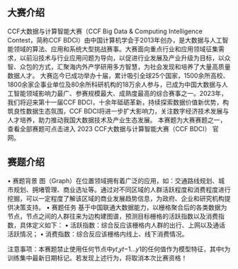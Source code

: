 ## 大赛介绍
CCF大数据与计算智能大赛（CCF Big Data & Computing Intelligence Contest，简称CCF BDCI）由中国计算机学会于2013年创办，是大数据与人工智能领域的算法、应用和系统大型挑战赛事。大赛面向重点行业和应用领域征集需求，以前沿技术与行业应用问题为导向，以促进行业发展及产业升级为目标，以众智、众包的方式，汇聚海内外产学研用多方智慧，为社会发现和培养了大量高质量数据人才。
大赛迄今已成功举办十届，累计吸引全球25个国家，1500余所高校、1800余家企事业单位及80余所科研机构的18万余人参与，已成为中国大数据与人工智能领域影响力最广、参赛规模最大、成熟度最高的综合赛事之一。2023年，我们将迎来第十一届CCF BDCI，十余年砥砺革新，持续探索数据价值新优势，构筑良性数据生态氛围，CCF BDCI将进一步扩大影响力，关注数字经济技术发展与人才培养，助力推动我国大数据技术及产业生态发展。
本赛题为大赛赛题之一，查看全部赛题可点击进入 2023 CCF大数据与计算智能大赛（CCF BDCI） 官网。

## 赛题介绍
• 赛题背景
图（Graph）在位置领域拥有着广泛的应用，如：交通路线规划、城市规划、拥堵管理、商业选址等。通过对不同区域的人群活跃程度和消费程度进行挖掘，可以一定程度了解该区域的商业发展趋势信息，为政府、企业和研究机构提供决策支持。
• 赛题任务
基于中国联通大数据能力，以栅格聚合后的各类数据为节点，节点之间的人群往来为边构建图谱，预测目标栅格的活跃指数以及消费指数，具体定义如下：
• 活跃指数：综合反应该栅格内人群的出行、上网以及通话活跃情况；
• 消费指数：综合反应该栅格内线上、线下消费情况。

注意事项：本赛题禁止使用任何节点中𝑦𝑡,𝑦𝑡−1…𝑦1的任何值作为模型特征，其中t为训练集中最新日期标记。若发现上述行为，将取消本次比赛资格！
